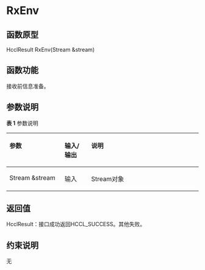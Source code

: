 # RxEnv 

## 函数原型<a name="zh-cn_topic_0000001956618605_section8218mcpsimp"></a>

HcclResult RxEnv\(Stream &stream\)

## 函数功能<a name="zh-cn_topic_0000001956618605_section8221mcpsimp"></a>

接收前信息准备。

## 参数说明<a name="zh-cn_topic_0000001956618605_section8224mcpsimp"></a>

**表 1**  参数说明

<a name="zh-cn_topic_0000001956618605_table8226mcpsimp"></a>
<table><thead align="left"><tr id="zh-cn_topic_0000001956618605_row8233mcpsimp"><th class="cellrowborder" valign="top" width="28.71%" id="mcps1.2.4.1.1"><p id="zh-cn_topic_0000001956618605_p8235mcpsimp"><a name="zh-cn_topic_0000001956618605_p8235mcpsimp"></a><a name="zh-cn_topic_0000001956618605_p8235mcpsimp"></a>参数</p>
</th>
<th class="cellrowborder" valign="top" width="13.86%" id="mcps1.2.4.1.2"><p id="zh-cn_topic_0000001956618605_p8237mcpsimp"><a name="zh-cn_topic_0000001956618605_p8237mcpsimp"></a><a name="zh-cn_topic_0000001956618605_p8237mcpsimp"></a>输入/输出</p>
</th>
<th class="cellrowborder" valign="top" width="57.43000000000001%" id="mcps1.2.4.1.3"><p id="zh-cn_topic_0000001956618605_p8239mcpsimp"><a name="zh-cn_topic_0000001956618605_p8239mcpsimp"></a><a name="zh-cn_topic_0000001956618605_p8239mcpsimp"></a>说明</p>
</th>
</tr>
</thead>
<tbody><tr id="zh-cn_topic_0000001956618605_row8241mcpsimp"><td class="cellrowborder" valign="top" width="28.71%" headers="mcps1.2.4.1.1 "><p id="zh-cn_topic_0000001956618605_p8243mcpsimp"><a name="zh-cn_topic_0000001956618605_p8243mcpsimp"></a><a name="zh-cn_topic_0000001956618605_p8243mcpsimp"></a>Stream &amp;stream</p>
</td>
<td class="cellrowborder" valign="top" width="13.86%" headers="mcps1.2.4.1.2 "><p id="zh-cn_topic_0000001956618605_p8245mcpsimp"><a name="zh-cn_topic_0000001956618605_p8245mcpsimp"></a><a name="zh-cn_topic_0000001956618605_p8245mcpsimp"></a>输入</p>
</td>
<td class="cellrowborder" valign="top" width="57.43000000000001%" headers="mcps1.2.4.1.3 "><p id="zh-cn_topic_0000001956618605_p8247mcpsimp"><a name="zh-cn_topic_0000001956618605_p8247mcpsimp"></a><a name="zh-cn_topic_0000001956618605_p8247mcpsimp"></a>Stream对象</p>
</td>
</tr>
</tbody>
</table>

## 返回值<a name="zh-cn_topic_0000001956618605_section8248mcpsimp"></a>

HcclResult：接口成功返回HCCL\_SUCCESS。其他失败。

## 约束说明<a name="zh-cn_topic_0000001956618605_section8251mcpsimp"></a>

无

